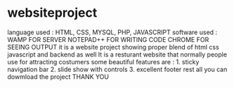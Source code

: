 # websiteproject
language used : HTML, CSS, MYSQL, PHP, JAVASCRIPT
software used : WAMP FOR SERVER
                NOTEPAD++ FOR WRITING CODE
                CHROME FOR SEEING OUTPUT
it is a website project showing proper blend of html css javascript and backend as well
It is a resturant website that normally people use for attracting costumers 
some beautiful features are : 1. sticky navigation bar
                              2. slide show with controls
                              3. excellent footer
                              rest all you can dowmload the project
                              THANK YOU
                              
